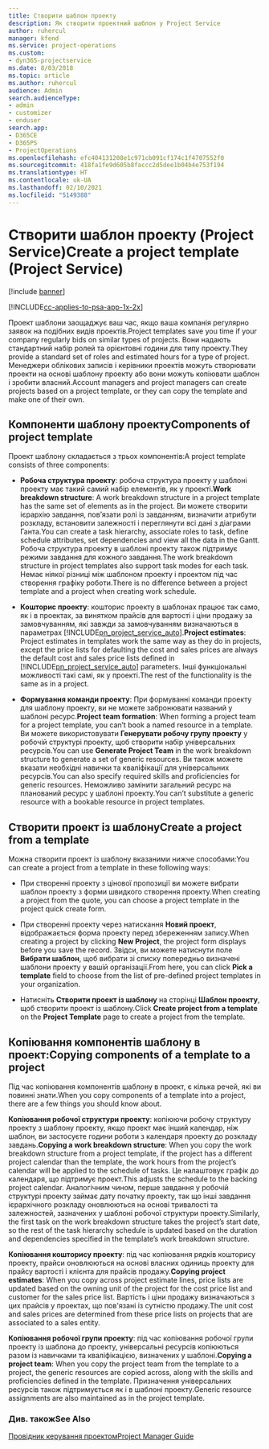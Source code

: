 ```yaml
---
title: Створити шаблон проекту
description: Як створити проектний шаблон у Project Service
author: ruhercul
manager: kfend
ms.service: project-operations
ms.custom:
- dyn365-projectservice
ms.date: 8/03/2018
ms.topic: article
ms.author: ruhercul
audience: Admin
search.audienceType:
- admin
- customizer
- enduser
search.app:
- D365CE
- D365PS
- ProjectOperations
ms.openlocfilehash: efc404131208e1c971cb091cf174c1f4707552f0
ms.sourcegitcommit: 418fa1fe9d605b8faccc2d5dee1b04b4e753f194
ms.translationtype: HT
ms.contentlocale: uk-UA
ms.lasthandoff: 02/10/2021
ms.locfileid: "5149388"
---
```

# <a name="create-a-project-template-project-service"></a><span data-ttu-id="0cbec-103">Створити шаблон проекту (Project Service)</span><span class="sxs-lookup"><span data-stu-id="0cbec-103">Create a project template (Project Service)</span></span>

[!include [banner](../includes/psa-now-project-operations.md)]

[!INCLUDE[cc-applies-to-psa-app-1x-2x](../includes/cc-applies-to-psa-app-1x-2x.md)]

<span data-ttu-id="0cbec-104">Проект шаблони заощаджує ваш час, якщо ваша компанія регулярно заявок на подібних видів проектів.</span><span class="sxs-lookup"><span data-stu-id="0cbec-104">Project templates save you time if your company regularly bids on similar types of projects.</span></span> <span data-ttu-id="0cbec-105">Вони надають стандартний набір ролей та орієнтовні години для типу проекту.</span><span class="sxs-lookup"><span data-stu-id="0cbec-105">They provide a standard set of roles and estimated hours for a type of project.</span></span> <span data-ttu-id="0cbec-106">Менеджери облікових записів і керівники проектів можуть створювати проекти на основі шаблону проекту або вони можуть копіювати шаблон і зробити власний.</span><span class="sxs-lookup"><span data-stu-id="0cbec-106">Account managers and project managers can create projects based on a project template, or they can copy the template and make one of their own.</span></span>  
  
## <a name="components-of-project-template"></a><span data-ttu-id="0cbec-107">Компоненти шаблону проекту</span><span class="sxs-lookup"><span data-stu-id="0cbec-107">Components of project template</span></span>
 <span data-ttu-id="0cbec-108">Проект шаблону складається з трьох компонентів:</span><span class="sxs-lookup"><span data-stu-id="0cbec-108">A project template consists of three components:</span></span>  
  
- <span data-ttu-id="0cbec-109">**Робоча структура проекту**: робоча структура проекту у шаблоні проекту має такий самий набір елементів, як у проекті.</span><span class="sxs-lookup"><span data-stu-id="0cbec-109">**Work breakdown structure**: A work breakdown structure in a project template has the same set of elements as in the project.</span></span> <span data-ttu-id="0cbec-110">Ви можете створити ієрархію завдання, повֹ’язати ролі із завданням, визначити атрибути розкладу, встановити залежності і переглянути всі дані з діаграми Ганта.</span><span class="sxs-lookup"><span data-stu-id="0cbec-110">You can create a task hierarchy, associate roles to task, define schedule attributes, set dependencies and view all the data in the Gantt.</span></span> <span data-ttu-id="0cbec-111">Робоча структура проекту в шаблоні проекту також підтримує режими завдання для кожного завдання.</span><span class="sxs-lookup"><span data-stu-id="0cbec-111">The work breakdown structure in project templates also support task modes for each task.</span></span> <span data-ttu-id="0cbec-112">Немає ніякої різниці між шаблоном проекту і проектом під час створення графіку роботи.</span><span class="sxs-lookup"><span data-stu-id="0cbec-112">There is no difference between a project template and a project when creating work schedule.</span></span>  
  
- <span data-ttu-id="0cbec-113">**Кошторис проекту**: кошторис проекту в шаблонах працює так само, як і в проектах, за винятком прайсів для вартості і ціни продажу за замовчуванням, які завжди за замовчуванням визначаються в параметрах [!INCLUDE[pn_project_service_auto](../includes/pn-project-service-auto.md)].</span><span class="sxs-lookup"><span data-stu-id="0cbec-113">**Project estimates**: Project estimates in templates work the same way as they do in projects, except the price lists for defaulting the cost and sales prices are always the default cost and sales price lists defined in [!INCLUDE[pn_project_service_auto](../includes/pn-project-service-auto.md)] parameters.</span></span> <span data-ttu-id="0cbec-114">Інші функціональні можливості такі самі, як у проекті.</span><span class="sxs-lookup"><span data-stu-id="0cbec-114">The rest of the functionality is the same as in a project.</span></span>  
  
- <span data-ttu-id="0cbec-115">**Формування команди проекту**: При формуванні команди проекту для шаблону проекту, ви не можете забронювати названий у шаблоні ресурс.</span><span class="sxs-lookup"><span data-stu-id="0cbec-115">**Project team formation**: When forming a project team for a project template, you can’t book a named resource in a template.</span></span> <span data-ttu-id="0cbec-116">Ви можете використовувати **Генерувати робочу групу проекту** у робочій структурі проекту, щоб створити набір універсальних ресурсів.</span><span class="sxs-lookup"><span data-stu-id="0cbec-116">You can use **Generate Project Team** in the work breakdown structure to generate a set of generic resources.</span></span> <span data-ttu-id="0cbec-117">Ви також можете вказати необхідні навички та кваліфікації для універсальних ресурсів.</span><span class="sxs-lookup"><span data-stu-id="0cbec-117">You can also specify required skills and proficiencies for generic resources.</span></span> <span data-ttu-id="0cbec-118">Неможливо замінити загальний ресурс на планований ресурс у шаблоні проекту.</span><span class="sxs-lookup"><span data-stu-id="0cbec-118">You can’t substitute a generic resource with a bookable resource in project templates.</span></span>  
  
## <a name="create-a-project-from-a-template"></a><span data-ttu-id="0cbec-119">Створити проект із шаблону</span><span class="sxs-lookup"><span data-stu-id="0cbec-119">Create a project from a template</span></span>  
 <span data-ttu-id="0cbec-120">Можна створити проект із шаблону вказаними нижче способами:</span><span class="sxs-lookup"><span data-stu-id="0cbec-120">You can create a project from a template in these following ways:</span></span>  
  
-   <span data-ttu-id="0cbec-121">При створенні проекту з цінової пропозиції ви можете вибрати шаблон проекту з форми швидкого створення проекту.</span><span class="sxs-lookup"><span data-stu-id="0cbec-121">When creating a project from the quote, you can choose a project template in the project quick create form.</span></span>  
  
-   <span data-ttu-id="0cbec-122">При створенні проекту через натискання **Новий проект**, відображається форма проекту перед збереженням запису.</span><span class="sxs-lookup"><span data-stu-id="0cbec-122">When creating a project by clicking **New Project**, the project form displays before you save the record.</span></span> <span data-ttu-id="0cbec-123">Звідси, ви можете натиснути поле **Вибрати шаблон**, щоб вибрати зі списку попередньо визначені шаблони проекту у вашій організації.</span><span class="sxs-lookup"><span data-stu-id="0cbec-123">From here, you can click **Pick a template** field to choose from the list of pre-defined project templates in your organization.</span></span>  
  
-   <span data-ttu-id="0cbec-124">Натисніть **Створити проект із шаблону** на сторінці **Шаблон проекту**, щоб створити проект із шаблону.</span><span class="sxs-lookup"><span data-stu-id="0cbec-124">Click **Create project from a template** on the **Project Template** page to create a project from the template.</span></span>  
  
## <a name="copying-components-of-a-template-to-a-project"></a><span data-ttu-id="0cbec-125">Копіювання компонентів шаблону в проект:</span><span class="sxs-lookup"><span data-stu-id="0cbec-125">Copying components of a template to a project</span></span>  
 <span data-ttu-id="0cbec-126">Під час копіювання компонентів шаблону в проект, є кілька речей, які ви повинні знати.</span><span class="sxs-lookup"><span data-stu-id="0cbec-126">When you copy components of a template into a project, there are a few things you should know about.</span></span>  
  
 <span data-ttu-id="0cbec-127">**Копіювання робочої структури проекту**: копіюючи робочу структуру проекту з шаблону проекту, якщо проект має інший календар, ніж шаблон, ви застосуєте години роботи з календаря проекту до розкладу завдань.</span><span class="sxs-lookup"><span data-stu-id="0cbec-127">**Copying a work breakdown structure**: When you copy the work breakdown structure from a project template, if the project has a different project calendar than the template, the work hours from the project’s calendar will be applied to the schedule of tasks.</span></span> <span data-ttu-id="0cbec-128">Це налаштовує графік до календаря, що підтримує проект.</span><span class="sxs-lookup"><span data-stu-id="0cbec-128">This adjusts the schedule to the backing project calendar.</span></span> <span data-ttu-id="0cbec-129">Аналогічним чином, перше завдання у робочій структурі проекту займає дату початку проекту, так що інші завдання ієрархічного розкладу оновлюються на основі тривалості та залежностей, зазначених у шаблоні робочої структури проекту.</span><span class="sxs-lookup"><span data-stu-id="0cbec-129">Similarly, the first task on the work breakdown structure takes the project’s start date, so the rest of the task hierarchy schedule is updated based on the duration and dependencies specified in the template’s work breakdown structure.</span></span>  
  
 <span data-ttu-id="0cbec-130">**Копіювання кошторису проекту**: під час копіювання рядків кошторису проекту, прайси оновлюються на основі власних одиниць проекту для прайсу вартості і клієнта для прайсів продажу.</span><span class="sxs-lookup"><span data-stu-id="0cbec-130">**Copying project estimates**: When you copy across project estimate lines, price lists are updated based on the owning unit of the project for the cost price list and customer for the sales price list.</span></span> <span data-ttu-id="0cbec-131">Вартість і ціни продажу визначаються з цих прайсів у проектах, що пов'язані із сутністю продажу.</span><span class="sxs-lookup"><span data-stu-id="0cbec-131">The unit cost and sales prices are determined from these price lists on projects that are associated to a sales entity.</span></span>  
  
 <span data-ttu-id="0cbec-132">**Копіювання робочої групи проекту**: під час копіювання робочої групи проекту із шаблона до проекту, універсальні ресурсів копіюються разом із навичками та кваліфікацією, визначених у шаблоні.</span><span class="sxs-lookup"><span data-stu-id="0cbec-132">**Copying a project team**: When you copy the project team from the template to a project, the generic resources are copied across, along with the skills and proficiencies defined in the template.</span></span> <span data-ttu-id="0cbec-133">Призначення універсальних ресурсів також підтримується як і в шаблоні проекту.</span><span class="sxs-lookup"><span data-stu-id="0cbec-133">Generic resource assignments are also maintained as in the project template.</span></span>  
  
### <a name="see-also"></a><span data-ttu-id="0cbec-134">Див. також</span><span class="sxs-lookup"><span data-stu-id="0cbec-134">See Also</span></span>  
 [<span data-ttu-id="0cbec-135">Провідник керування проектом</span><span class="sxs-lookup"><span data-stu-id="0cbec-135">Project Manager Guide</span></span>](../psa/project-manager-guide.md)
